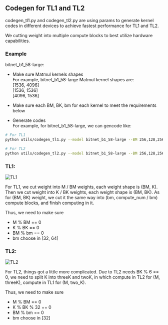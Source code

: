 Codegen for TL1 and TL2
------------------------

codegen_tl1.py and codegen_tl2.py are using params to generate kernel codes in different devices to achieve fastest performance for TL1 and TL2.

We cutting weight into multiple compute blocks to best utilize hardware capabilities.

### Example
bitnet_b1_58-large:

- Make sure Matmul kernels shapes \
For example, bitnet_b1_58-large Matmul kernel shapes are:\
[1536, 4096]\
[1536, 1536]\
[4096, 1536]

- Make sure each BM, BK, bm for each kernel to meet the requirements below
- Generate codes\
For example, for bitnet_b1_58-large, we can gencode like:

```bash
# For TL1
python utils/codegen_tl1.py --model bitnet_b1_58-large --BM 256,128,256 --BK 128,64,128 --bm 32,64,32

# For TL2
python utils/codegen_tl2.py --model bitnet_b1_58-large --BM 256,128,256 --BK 96,192,96 --bm 32,32,32
```

### TL1:
![TL1](../assets/tl1.png)

For TL1, we cut weight into M / BM weights, each weight shape is (BM, K). Then we cut weight into K / BK weights, each weight shape is (BM, BK). As for (BM, BK) weight, we cut it the same way into (bm, compute_num / bm) compute blocks, and finish computing in it.

Thus, we need to make sure 
- M % BM == 0
- K % BK == 0
- BM % bm == 0
- bm choose in [32, 64]

### TL2:
![TL2](../assets/tl2.png)

For TL2, things got a little more complicated. Due to TL2 needs BK % 6 == 0, we need to split K into threeK and twoK, in which compute in TL2 for (M, threeK), compute in TL1 for (M, two_K).

Thus, we need to make sure
- M % BM == 0
- K % BK % 32 == 0
- BM % bm == 0
- bm choose in \[32\]